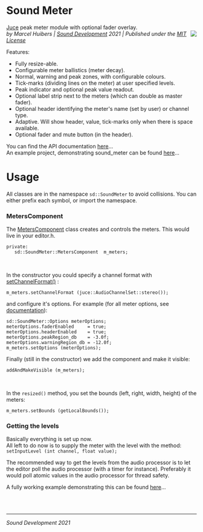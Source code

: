 # Sound Meter
[Juce](https://juce.com/) peak meter module with optional fader overlay.<br>
<img align="right" src="https://www.sounddevelopment.nl/sd/resources/images/sound_meter/sound_meter_demo.gif">
*by Marcel Huibers | [Sound Development](https://www.sounddevelopment.nl) 2021 | Published under the [MIT License](https://en.wikipedia.org/wiki/MIT_License)*


Features:
- Fully resize-able.
- Configurable meter ballistics (meter decay).
- Normal, warning and peak zones, with configurable colours.
- Tick-marks (dividing lines on the meter) at user specified levels.
- Peak indicator and optional peak value readout.
- Optional label strip next to the meters (which can double as master fader).
- Optional header identifying the meter's name (set by user) or channel type.
- Adaptive. Will show header, value, tick-marks only when there is space available.
- Optional fader and mute button (in the header).

You can find the API documentation [here](https://www.sounddevelopment.nl/sd/resources/documentation/sound_meter/)...
<br>
An example project, demonstrating sound_meter can be found [here](https://github.com/SoundDevelopment/sound_meter-example)...

# Usage

All classes are in the namespace `sd::SoundMeter` to avoid collisions. You can either prefix each symbol, or import the namespace. 

### MetersComponent

The [MetersComponent](https://www.sounddevelopment.nl/sd/resources/documentation/sound_meter/classsd_1_1SoundMeter_1_1MetersComponent.html) class creates and controls the meters. 
This would live in your editor.h. 
```
private:
   sd::SoundMeter::MetersComponent  m_meters;
```
<br>

In the constructor you could specify a channel format with [setChannelFormat()](https://www.sounddevelopment.nl/sd/resources/documentation/sound_meter/classsd_1_1SoundMeter_1_1MetersComponent.html#aea27fda8af5ec463436186e8fb3afd20) :
```
m_meters.setChannelFormat (juce::AudioChannelSet::stereo());
```
and configure it's options. For example (for all meter options, see [documentation](https://www.sounddevelopment.nl/sd/resources/documentation/sound_meter/structsd_1_1SoundMeter_1_1Options.html)):
```
sd::SoundMeter::Options meterOptions;
meterOptions.faderEnabled     = true;
meterOptions.headerEnabled    = true;
meterOptions.peakRegion_db    = -3.0f;  
meterOptions.warningRegion_db = -12.0f;
m_meters.setOptions (meterOptions);
```
Finally (still in the constructor) we add the component and make it visible:
```
addAndMakeVisible (m_meters);
```
<br>

In the `resized()` method, you set the bounds (left, right, width, height) of the meters:
```
m_meters.setBounds (getLocalBounds());
```

### Getting the levels

Basically everything is set up now.<br>
All left to do now is to supply the meter with the level with the method:
`setInputLevel (int channel, float value);`

The recommended way to get the levels from the audio processor is to let the editor poll the audio processor (with a timer for instance).
Preferably it would poll atomic values in the audio processor for thread safety.

A fully working example demonstrating this can be found [here](https://github.com/SoundDevelopment/sound_meter-example)...

<br><br>

-----
*Sound Development 2021*
